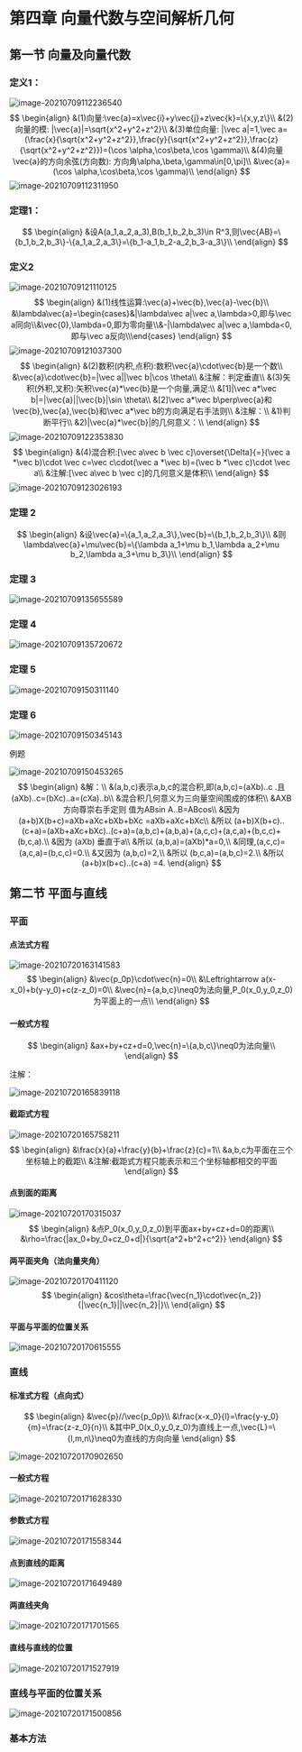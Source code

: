 # 第四章 向量代数与空间解析几何

## 第一节 向量及向量代数

### 定义1：

![image-20210709112236540](/images/image-20210709112236540.jpg)
$$
\begin{align}
&(1)向量:\vec{a}=x\vec{i}+y\vec{j}+z\vec{k}=\{x,y,z\}\\
&(2)向量的模: |\vec{a}|=\sqrt{x^2+y^2+z^2}\\
&(3)单位向量: |\vec a|=1,\vec a=(\frac{x}{\sqrt{x^2+y^2+z^2}},\frac{y}{\sqrt{x^2+y^2+z^2}},\frac{z}{\sqrt{x^2+y^2+z^2}})=(\cos \alpha,\cos\beta,\cos \gamma)\\
&(4)向量\vec{a}的方向余弦(方向数):
方向角\alpha,\beta,\gamma\in[0,\pi]\\
&\vec{a}=(\cos \alpha,\cos\beta,\cos \gamma)\\
\end{align}
$$
![image-20210709112311950](/images/image-20210709112311950.jpg)
<!--more-->
### 定理1：

$$
\begin{align}
&设A(a_1,a_2,a_3),B(b_1,b_2,b_3)\in R^3,则\vec{AB}=\{b_1,b_2,b_3\}-\{a_1,a_2,a_3\}=\{b_1-a_1,b_2-a_2,b_3-a_3\}\\
\end{align}
$$



### 定义2

![image-20210709121110125](/images/image-20210709121110125.jpg)
$$
\begin{align}
&(1)线性运算:\vec{a}+\vec{b},\vec{a}-\vec{b}\\
&\lambda\vec{a}=\begin{cases}&|\lambda\vec a|\vec a,\lambda>0,即与\vec a同向\\&\vec{0},\lambda=0,即为零向量\\&-|\lambda\vec a|\vec a,\lambda<0,即与\vec a反向\\\end{cases}
\end{align}
$$
![image-20210709121037300](/images/image-20210709121037300.jpg)
$$
\begin{align}
&(2)数积(内积,点积):数积\vec{a}\cdot\vec{b}是一个数\\
&\vec{a}\cdot\vec{b}=|\vec a||\vec b|\cos \theta\\
&注解：判定垂直\\
&(3)矢积(外积,叉积):矢积\vec{a}*\vec{b}是一个向量,满足:\\
&[1]|\vec a*\vec b|=|\vec{a}||\vec{b}|\sin \theta\\
&[2]\vec a*\vec b\perp\vec{a}和\vec{b},\vec{a},\vec{b}和\vec a*\vec b的方向满足右手法则\\
&注解：\\
&1)判断平行\\
&2)|\vec{a}*\vec{b}|的几何意义：\\
\end{align}
$$
![image-20210709122353830](/images/image-20210709122353830.jpg)
$$
\begin{align}
&(4)混合积:[\vec a\vec b \vec c]\overset{\Delta}{=}(\vec a *\vec b)\cdot \vec c=\vec c\cdot(\vec a *\vec b)=(\vec b *\vec c)\cdot \vec a\\
&注解:[\vec a\vec b \vec c]的几何意义是体积\\
\end{align}
$$
![image-20210709123026193](/images/image-20210709123026193.jpg)

### 定理 2

$$
\begin{align}
&设\vec{a}=\{a_1,a_2,a_3\},\vec{b}=\{b_1,b_2,b_3\}\\
&则\lambda\vec{a}+\mu\vec{b}=\{\lambda a_1+\mu b_1,\lambda a_2+\mu b_2,\lambda a_3+\mu b_3\}\\
\end{align}
$$

### 定理 3

![image-20210709135655589](/images/image-20210709135655589.jpg)

### 定理 4

![image-20210709135720672](/images/image-20210709135720672.jpg)

### 定理 5

![image-20210709150311140](/images/image-20210709150311140.jpg)

### 定理 6

![image-20210709150345143](/images/image-20210709150345143.jpg)

例题

![image-20210709150453265](/images/image-20210709150453265.jpg)
$$
\begin{align}
&解：\\
&(a,b,c)表示a,b,c的混合积,即(a,b,c)=(aXb)..c .且(aXb)..c=(bXc)..a=(cXa)..b\\
&混合积几何意义为三向量空间围成的体积\\
&AXB方向尊崇右手定则 值为ABsin A..B=ABcos\\
&因为 (a+b)X(b+c)=aXb+aXc+bXb+bXc
=aXb+aXc+bXc\\
&所以 (a+b)X(b+c)..(c+a)=(aXb+aXc+bXc)..(c+a)=(a,b,c)+(a,b,a)+(a,c,c)+(a,c,a)+(b,c,c)+(b,c,a).\\
&因为 (aXb) 垂直于a\\
&所以 (a,b,a)=(aXb)*a=0,\\
&同理,(a,c,c)=(a,c,a)=(b,c,c)=0.\\
&又因为 (a,b,c)=2,\\
&所以 (b,c,a)=(a,b,c)=2.\\
&所以 (a+b)x(b+c)..(c+a) =4.
\end{align}
$$

## 第二节 平面与直线

### 平面

#### 点法式方程

![image-20210720163141583](/images/image-20210720163141583.jpg)
$$
\begin{align}
&\vec{p_0p}\cdot\vec{n}=0\\
&\Leftrightarrow a(x-x_0)+b(y-y_0)+c(z-z_0)=0\\
&\vec{n}={a,b,c}\neq0为法向量,P_0(x_0,y_0,z_0)为平面上的一点\\
\end{align}
$$

#### 一般式方程

$$
\begin{align}
&ax+by+cz+d=0,\vec{n}=\{a,b,c\}\neq0为法向量\\
\end{align}
$$

注解：

![image-20210720165839118](/images/image-20210720165839118.jpg)

#### 截距式方程

![image-20210720165758211](/images/image-20210720165758211.jpg)
$$
\begin{align}
&\frac{x}{a}+\frac{y}{b}+\frac{z}{c}=1\\
&a,b,c为平面在三个坐标轴上的截距\\
&注解:截距式方程只能表示和三个坐标轴都相交的平面
\end{align}
$$

#### 点到面的距离

![image-20210720170315037](/images/image-20210720170315037.jpg)
$$
\begin{align}
&点P_0(x_0,y_0,z_0)到平面ax+by+cz+d=0的距离\\
&\rho=\frac{|ax_0+by_0+cz_0+d|}{\sqrt{a^2+b^2+c^2}}
\end{align}
$$

#### 两平面夹角（法向量夹角）

![image-20210720170411120](/images/image-20210720170411120.jpg)
$$
\begin{align}
&cos\theta=\frac{\vec{n_1}\cdot\vec{n_2}}{|\vec{n_1}||\vec{n_2}|}\\
\end{align}
$$

#### 平面与平面的位置关系

![image-20210720170615555](/images/image-20210720170615555.jpg)

### 直线

#### 标准式方程（点向式）

$$
\begin{align}
&\vec{p}//\vec{p_0p}\\
&\frac{x-x_0}{l}=\frac{y-y_0}{m}=\frac{z-z_0}{n}\\
&其中P_0(x_0,y_0,z_0)为直线上一点,\vec{L}=\{l,m,n\}\neq0为直线的方向向量
\end{align}
$$



![image-20210720170902650](/images/image-20210720170902650.jpg)

#### 一般式方程

![image-20210720171628330](/images/image-20210720171628330.jpg)

#### 参数式方程

![image-20210720171558344](/images/image-20210720171558344.jpg)

#### 点到直线的距离

![image-20210720171649489](/images/image-20210720171649489.jpg)

#### 两直线夹角

![image-20210720171701565](/images/image-20210720171701565.jpg)

#### 直线与直线的位置

![image-20210720171527919](/images/image-20210720171527919.jpg)

### 直线与平面的位置关系

![image-20210720171500856](/images/image-20210720171500856.jpg)

### 基本方法

